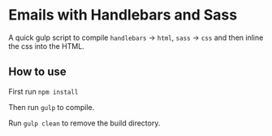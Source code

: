 # Emails with Handlebars and Sass

A quick gulp script to compile `handlebars` → `html`, `sass` → `css` and then inline the css into the HTML.


## How to use

First run `npm install`

Then run `gulp` to compile.

Run `gulp clean` to remove the build directory.
